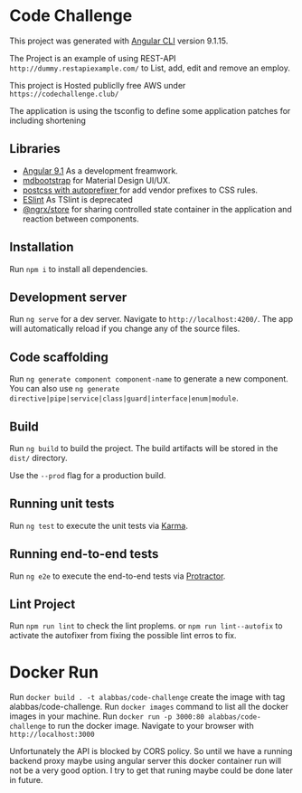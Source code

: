 # Code Challenge

This project was generated with [Angular CLI](https://github.com/angular/angular-cli) version 9.1.15. 

The Project is an example of using REST-API `http://dummy.restapiexample.com/` to List, add, edit and remove an employ.

This project is Hosted publiclly free AWS under `https://codechallenge.club/`  

The application is using the tsconfig to define some application patches for including shortening

## Libraries

- [Angular 9.1](https://angular.io/) As a development freamwork.
- [mdbootstrap](https://mdbootstrap.com/docs/angular/getting-started/quick-start/) for Material Design UI/UX.
- [postcss with autoprefixer ](https://github.com/valor-software/ng2-charts) for add vendor prefixes to CSS rules.
- [ESlint](https://blog.palantir.com/tslint-in-2019-1a144c2317a9) As TSlint is deprecated 
- [@ngrx/store](https://ngrx.io/guide/store) for sharing controlled state container in the application and reaction between components.

## Installation

Run `npm i` to install all dependencies.

## Development server

Run `ng serve` for a dev server. Navigate to `http://localhost:4200/`. The app will automatically reload if you change any of the source files.

## Code scaffolding

Run `ng generate component component-name` to generate a new component. You can also use `ng generate directive|pipe|service|class|guard|interface|enum|module`.

## Build

Run `ng build` to build the project. The build artifacts will be stored in the `dist/` directory. 

Use the `--prod` flag for a production build.

## Running unit tests

Run `ng test` to execute the unit tests via [Karma](https://karma-runner.github.io).

## Running end-to-end tests

Run `ng e2e` to execute the end-to-end tests via [Protractor](http://www.protractortest.org/).

## Lint Project

Run `npm run lint` to check the lint proplems. or `npm run lint--autofix` to activate the autofixer from fixing the possible lint erros to fix.

# Docker Run

Run `docker build . -t alabbas/code-challenge` create the image with tag alabbas/code-challenge.
Run `docker images` command to list all the docker images in your machine.
Run `docker run -p 3000:80 alabbas/code-challenge` to run the docker image.
Navigate to your browser with `http://localhost:3000`

Unfortunately the API is blocked by CORS policy. 
So until we have a running backend proxy maybe using angular server this docker container run will not be a very good option. 
I try to get that runing maybe could be done later in future.

